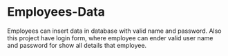 # Employees-Data
Employees can insert data in database with valid name and password.
Also this project have login form, where employee can ender valid user name and password for show all details that employee.
